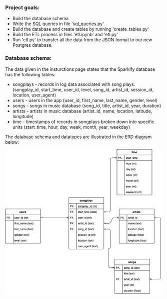 ### Project goals:
- Build the database schema
- Write the SQL queries in file 'sql_queries.py'
- Build the database and create tables by running 'create_tables.py'
- Build the ETL process in files 'etl.ipynb' and 'etl.py'
- Run 'etl.py' to transfer all the data from the JSON format to our new Postgres database.


### Database schema:
The data given in the insturctions page states that the Sparkify database has the following tables:
- songplays - records in log data associated with song plays. (songplay_id, start_time, user_id, level, song_id, artist_id, session_id, location, user_agent)
- users - users in the app (user_id, first_name, last_name, gender, level)
- songs - songs in music database (song_id, title, artist_id, year, duration)
- artists - artists in music database (artist_id, name, location, latitude, longitude)
- time - timestamps of records in songplays broken down into specific units (start_time, hour, day, week, month, year, weekday)

The database schema and datatypes are illustrated in the ERD diagram below:

<img src="Sparkify.png">